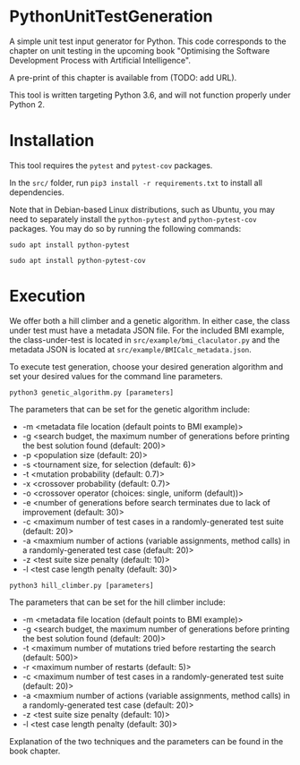 # PythonUnitTestGeneration

A simple unit test input generator for Python. This code corresponds to the chapter on unit testing in the upcoming book "Optimising the Software Development Process with Artificial Intelligence".

A pre-print of this chapter is available from (TODO: add URL).

This tool is written targeting Python 3.6, and will not function properly under Python 2. 

# Installation 

This tool requires the `pytest` and `pytest-cov` packages.

In the `src/` folder, run `pip3 install -r requirements.txt` to install all dependencies.

Note that in Debian-based Linux distributions, such as Ubuntu, you may need to separately install the `python-pytest` and `python-pytest-cov` packages. You may do so by running the following commands:

`sudo apt install python-pytest`

`sudo apt install python-pytest-cov`

# Execution

We offer both a hill climber and a genetic algorithm. In either case, the class under test must have a metadata JSON file. For the included BMI example, the class-under-test is located in `src/example/bmi_claculator.py` and the metadata JSON is located at `src/example/BMICalc_metadata.json`.

To execute test generation, choose your desired generation algorithm and set your desired values for the command line parameters.

`python3 genetic_algorithm.py [parameters]`

The parameters that can be set for the genetic algorithm include:

- -m <metadata file location (default points to BMI example)> 
- -g <search budget, the maximum number of generations before printing the best solution found (default: 200)>
- -p <population size (default: 20)>
- -s <tournament size, for selection (default: 6)>
- -t <mutation probability (default: 0.7)>
- -x <crossover probability (default: 0.7)>
- -o <crossover operator (choices: single, uniform (default))>
- -e <number of generations before search terminates due to lack of improvement (default: 30)>
- -c <maximum number of test cases in a randomly-generated test suite (default: 20)>
- -a <maxmium number of actions (variable assignments, method calls) in a randomly-generated test case (default: 20)>
- -z <test suite size penalty (default: 10)>
- -l <test case length penalty (default: 30)>

`python3 hill_climber.py [parameters]`

The parameters that can be set for the hill climber include:

- -m <metadata file location (default points to BMI example)> 
- -g <search budget, the maximum number of generations before printing the best solution found (default: 200)>
- -t <maximum number of mutations tried before restarting the search (default: 500)>
- -r <maximum number of restarts (default: 5)>
- -c <maximum number of test cases in a randomly-generated test suite (default: 20)>
- -a <maxmium number of actions (variable assignments, method calls) in a randomly-generated test case (default: 20)>
- -z <test suite size penalty (default: 10)>
- -l <test case length penalty (default: 30)>

Explanation of the two techniques and the parameters can be found in the book chapter.
